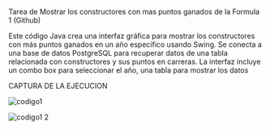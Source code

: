 Tarea de Mostrar los constructores con mas puntos ganados de la Formula 1 (Github)

Este código Java crea una interfaz gráfica para mostrar los constructores con más puntos ganados en un año específico usando Swing. Se conecta a una base de datos PostgreSQL para recuperar datos de una tabla relacionada con constructores y sus puntos en carreras. La interfaz incluye un combo box para seleccionar el año, una tabla para mostrar los datos

CAPTURA DE LA EJECUCION

![codigo1](https://github.com/user-attachments/assets/4e334620-b288-4f00-9f7a-0f553fcfa32c)


![codigo1 2](https://github.com/user-attachments/assets/d34e35c6-2c3b-4f35-8682-dcdc521a47b9)
